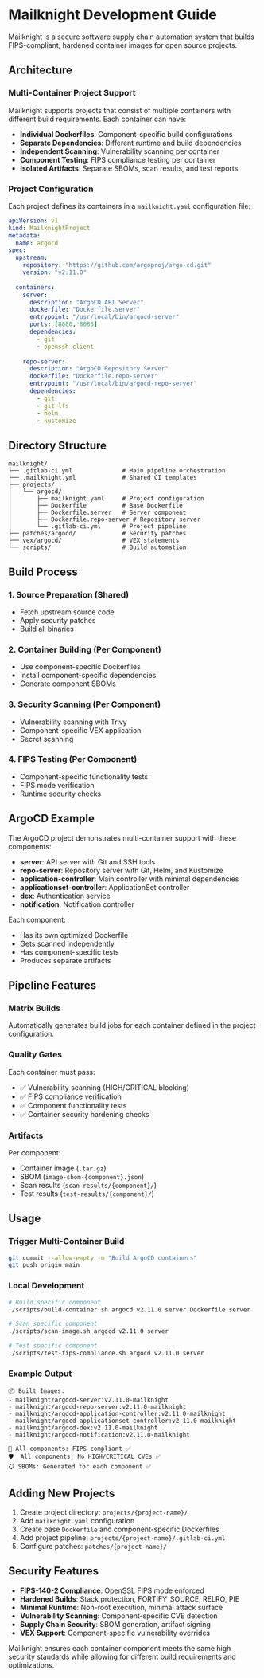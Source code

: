 # Mailknight Development Guide

Mailknight is a secure software supply chain automation system that builds FIPS-compliant, hardened container images for open source projects.

## Architecture

### Multi-Container Project Support

Mailknight supports projects that consist of multiple containers with different build requirements. Each container can have:

- **Individual Dockerfiles**: Component-specific build configurations
- **Separate Dependencies**: Different runtime and build dependencies
- **Independent Scanning**: Vulnerability scanning per container
- **Component Testing**: FIPS compliance testing per container
- **Isolated Artifacts**: Separate SBOMs, scan results, and test reports

### Project Configuration

Each project defines its containers in a `mailknight.yaml` configuration file:

```yaml
apiVersion: v1
kind: MailknightProject
metadata:
  name: argocd
spec:
  upstream:
    repository: "https://github.com/argoproj/argo-cd.git"
    version: "v2.11.0"
  
  containers:
    server:
      description: "ArgoCD API Server"
      dockerfile: "Dockerfile.server"
      entrypoint: "/usr/local/bin/argocd-server"
      ports: [8080, 8083]
      dependencies:
        - git
        - openssh-client
    
    repo-server:
      description: "ArgoCD Repository Server"
      dockerfile: "Dockerfile.repo-server"
      entrypoint: "/usr/local/bin/argocd-repo-server"
      dependencies:
        - git
        - git-lfs
        - helm
        - kustomize
```

## Directory Structure

```
mailknight/
├── .gitlab-ci.yml              # Main pipeline orchestration
├── .mailknight.yml             # Shared CI templates
├── projects/
│   └── argocd/
│       ├── mailknight.yaml     # Project configuration
│       ├── Dockerfile          # Base Dockerfile
│       ├── Dockerfile.server   # Server component
│       ├── Dockerfile.repo-server # Repository server
│       └── .gitlab-ci.yml      # Project pipeline
├── patches/argocd/             # Security patches
├── vex/argocd/                 # VEX statements
└── scripts/                    # Build automation
```

## Build Process

### 1. Source Preparation (Shared)
- Fetch upstream source code
- Apply security patches
- Build all binaries

### 2. Container Building (Per Component)
- Use component-specific Dockerfiles
- Install component-specific dependencies
- Generate component SBOMs

### 3. Security Scanning (Per Component)
- Vulnerability scanning with Trivy
- Component-specific VEX application
- Secret scanning

### 4. FIPS Testing (Per Component)
- Component-specific functionality tests
- FIPS mode verification
- Runtime security checks

## ArgoCD Example

The ArgoCD project demonstrates multi-container support with these components:

- **server**: API server with Git and SSH tools
- **repo-server**: Repository server with Git, Helm, and Kustomize
- **application-controller**: Main controller with minimal dependencies
- **applicationset-controller**: ApplicationSet controller
- **dex**: Authentication service
- **notification**: Notification controller

Each component:
- Has its own optimized Dockerfile
- Gets scanned independently
- Has component-specific tests
- Produces separate artifacts

## Pipeline Features

### Matrix Builds
Automatically generates build jobs for each container defined in the project configuration.

### Quality Gates
Each container must pass:
- ✅ Vulnerability scanning (HIGH/CRITICAL blocking)
- ✅ FIPS compliance verification
- ✅ Component functionality tests
- ✅ Container security hardening checks

### Artifacts
Per component:
- Container image (`.tar.gz`)
- SBOM (`image-sbom-{component}.json`)
- Scan results (`scan-results/{component}/`)
- Test results (`test-results/{component}/`)

## Usage

### Trigger Multi-Container Build
```bash
git commit --allow-empty -m "Build ArgoCD containers"
git push origin main
```

### Local Development
```bash
# Build specific component
./scripts/build-container.sh argocd v2.11.0 server Dockerfile.server

# Scan specific component
./scripts/scan-image.sh argocd v2.11.0 server

# Test specific component
./scripts/test-fips-compliance.sh argocd v2.11.0 server
```

### Example Output
```
📦 Built Images:
- mailknight/argocd-server:v2.11.0-mailknight
- mailknight/argocd-repo-server:v2.11.0-mailknight
- mailknight/argocd-application-controller:v2.11.0-mailknight
- mailknight/argocd-applicationset-controller:v2.11.0-mailknight
- mailknight/argocd-dex:v2.11.0-mailknight
- mailknight/argocd-notification:v2.11.0-mailknight

🔐 All components: FIPS-compliant ✅
🛡️  All components: No HIGH/CRITICAL CVEs ✅
📋 SBOMs: Generated for each component ✅
```

## Adding New Projects

1. Create project directory: `projects/{project-name}/`
2. Add `mailknight.yaml` configuration
3. Create base `Dockerfile` and component-specific Dockerfiles
4. Add project pipeline: `projects/{project-name}/.gitlab-ci.yml`
5. Configure patches: `patches/{project-name}/`

## Security Features

- **FIPS-140-2 Compliance**: OpenSSL FIPS mode enforced
- **Hardened Builds**: Stack protection, FORTIFY_SOURCE, RELRO, PIE
- **Minimal Runtime**: Non-root execution, minimal attack surface
- **Vulnerability Scanning**: Component-specific CVE detection
- **Supply Chain Security**: SBOM generation, artifact signing
- **VEX Support**: Component-specific vulnerability overrides

Mailknight ensures each container component meets the same high security standards while allowing for different build requirements and optimizations.